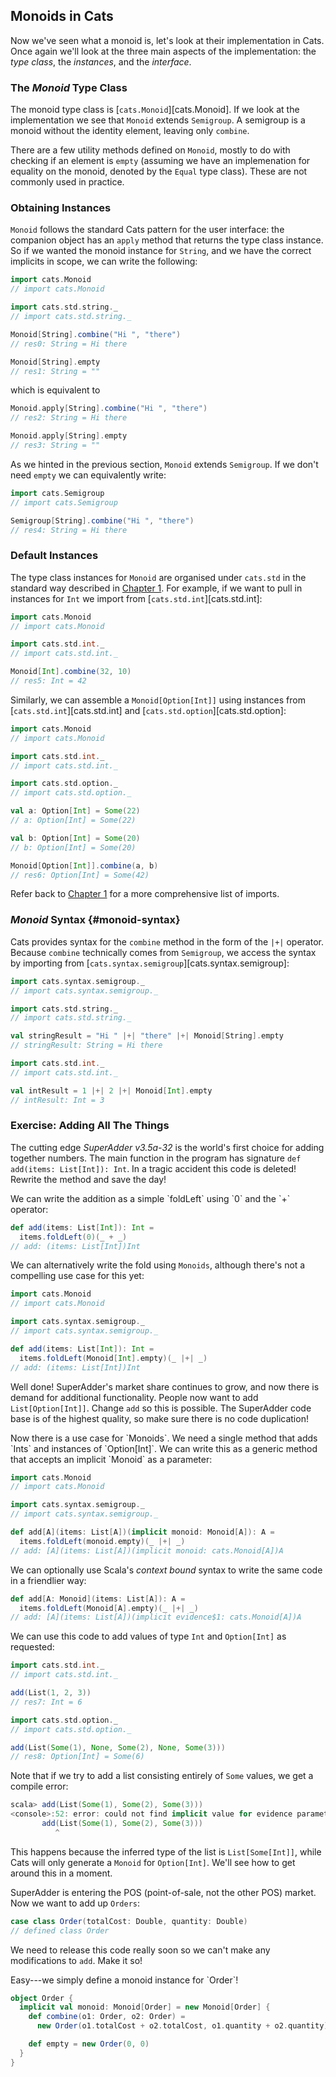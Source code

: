 ## Monoids in Cats

Now we've seen what a monoid is, let's look at their implementation in Cats.
Once again we'll look at the three main aspects of the implementation:
the *type class*, the *instances*, and the *interface*.

### The *Monoid* Type Class

The monoid type class is [`cats.Monoid`][cats.Monoid].
If we look at the implementation we see that `Monoid` extends `Semigroup`.
A semigroup is a monoid without the identity element, leaving only `combine`.

There are a few utility methods defined on `Monoid`,
mostly to do with checking if an element is `empty`
(assuming we have an implemenation for equality on the monoid, denoted by the `Equal` type class).
These are not commonly used in practice.

### Obtaining Instances

`Monoid` follows the standard Cats pattern for the user interface:
the companion object has an `apply` method that returns the type class instance.
So if we wanted the monoid instance for `String`,
and we have the correct implicits in scope, we can write the following:

```scala
import cats.Monoid
// import cats.Monoid

import cats.std.string._
// import cats.std.string._

Monoid[String].combine("Hi ", "there")
// res0: String = Hi there

Monoid[String].empty
// res1: String = ""
```

which is equivalent to

```scala
Monoid.apply[String].combine("Hi ", "there")
// res2: String = Hi there

Monoid.apply[String].empty
// res3: String = ""
```

As we hinted in the previous section, `Monoid` extends `Semigroup`.
If we don't need `empty` we can equivalently write:

```scala
import cats.Semigroup
// import cats.Semigroup

Semigroup[String].combine("Hi ", "there")
// res4: String = Hi there
```

### Default Instances

The type class instances for `Monoid` are organised under `cats.std`
in the standard way described in [Chapter 1](#importing-default-instances).
For example, if we want to pull in instances for `Int`
we import from [`cats.std.int`][cats.std.int]:

```scala
import cats.Monoid
// import cats.Monoid

import cats.std.int._
// import cats.std.int._

Monoid[Int].combine(32, 10)
// res5: Int = 42
```

Similarly, we can assemble a `Monoid[Option[Int]]`
using instances from [`cats.std.int`][cats.std.int] and [`cats.std.option`][cats.std.option]:

```scala
import cats.Monoid
// import cats.Monoid

import cats.std.int._
// import cats.std.int._

import cats.std.option._
// import cats.std.option._

val a: Option[Int] = Some(22)
// a: Option[Int] = Some(22)

val b: Option[Int] = Some(20)
// b: Option[Int] = Some(20)

Monoid[Option[Int]].combine(a, b)
// res6: Option[Int] = Some(42)
```

Refer back to [Chapter 1](#importing-default-instances)
for a more comprehensive list of imports.

### *Monoid* Syntax {#monoid-syntax}

Cats provides syntax for the `combine` method in the form of the `|+|` operator.
Because `combine` technically comes from `Semigroup`,
we access the syntax by importing from [`cats.syntax.semigroup`][cats.syntax.semigroup]:

```scala
import cats.syntax.semigroup._
// import cats.syntax.semigroup._

import cats.std.string._
// import cats.std.string._

val stringResult = "Hi " |+| "there" |+| Monoid[String].empty
// stringResult: String = Hi there

import cats.std.int._
// import cats.std.int._

val intResult = 1 |+| 2 |+| Monoid[Int].empty
// intResult: Int = 3
```

### Exercise: Adding All The Things

The cutting edge *SuperAdder v3.5a-32* is the world's first choice for adding together numbers.
The main function in the program has signature `def add(items: List[Int]): Int`.
In a tragic accident this code is deleted! Rewrite the method and save the day!

<div class="solution">
We can write the addition as a simple `foldLeft` using `0` and the `+` operator:

```scala
def add(items: List[Int]): Int =
  items.foldLeft(0)(_ + _)
// add: (items: List[Int])Int
```

We can alternatively write the fold using `Monoids`,
although there's not a compelling use case for this yet:

```scala
import cats.Monoid
// import cats.Monoid

import cats.syntax.semigroup._
// import cats.syntax.semigroup._

def add(items: List[Int]): Int =
  items.foldLeft(Monoid[Int].empty)(_ |+| _)
// add: (items: List[Int])Int
```
</div>

Well done! SuperAdder's market share continues to grow,
and now there is demand for additional functionality.
People now want to add `List[Option[Int]]`.
Change `add` so this is possible.
The SuperAdder code base is of the highest quality,
so make sure there is no code duplication!

<div class="solution">
Now there is a use case for `Monoids`.
We need a single method that adds `Ints` and instances of `Option[Int]`.
We can write this as a generic method that accepts an implicit `Monoid` as a parameter:

```scala
import cats.Monoid
// import cats.Monoid

import cats.syntax.semigroup._
// import cats.syntax.semigroup._

def add[A](items: List[A])(implicit monoid: Monoid[A]): A =
  items.foldLeft(monoid.empty)(_ |+| _)
// add: [A](items: List[A])(implicit monoid: cats.Monoid[A])A
```

We can optionally use Scala's *context bound* syntax to write the same code in a friendlier way:

```scala
def add[A: Monoid](items: List[A]): A =
  items.foldLeft(Monoid[A].empty)(_ |+| _)
// add: [A](items: List[A])(implicit evidence$1: cats.Monoid[A])A
```

We can use this code to add values of type `Int` and `Option[Int]` as requested:

```scala
import cats.std.int._
// import cats.std.int._

add(List(1, 2, 3))
// res7: Int = 6

import cats.std.option._
// import cats.std.option._

add(List(Some(1), None, Some(2), None, Some(3)))
// res8: Option[Int] = Some(6)
```

Note that if we try to add a list consisting entirely of `Some` values,
we get a compile error:

```scala
scala> add(List(Some(1), Some(2), Some(3)))
<console>:52: error: could not find implicit value for evidence parameter of type cats.Monoid[Some[Int]]
       add(List(Some(1), Some(2), Some(3)))
          ^
```

This happens because the inferred type of the list is `List[Some[Int]]`,
while Cats will only generate a `Monoid` for `Option[Int]`.
We'll see how to get around this in a moment.
</div>

SuperAdder is entering the POS (point-of-sale, not the other POS) market.
Now we want to add up `Orders`:

```scala
case class Order(totalCost: Double, quantity: Double)
// defined class Order
```

We need to release this code really soon so we can't make any modifications to `add`.
Make it so!

<div class="solution">
Easy---we simply define a monoid instance for `Order`!

```scala
object Order {
  implicit val monoid: Monoid[Order] = new Monoid[Order] {
    def combine(o1: Order, o2: Order) =
      new Order(o1.totalCost + o2.totalCost, o1.quantity + o2.quantity)

    def empty = new Order(0, 0)
  }
}
```
</div>

